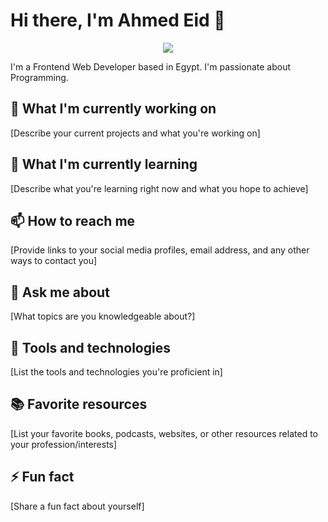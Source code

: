 # Hi there, I'm Ahmed Eid 👋

<p align="center">
  <!-- Typing SVG by DenverCoder1 - https://github.com/DenverCoder1/readme-typing-svg -->
  <a href="https://github.com/DenverCoder1/readme-typing-svg">
    <img src="https://readme-typing-svg.demolab.com/?lines=Front-End%20web%20Developer;Always%20learning%20new%20things&font=Fira%20Code&center=true&width=440&height=45&color=f75c7e&vCenter=true&pause=1000&size=22" /></a>
</p>



I'm a Frontend Web Developer based in Egypt. I'm passionate about Programming.

## 🔭 What I'm currently working on

[Describe your current projects and what you're working on]

## 🌱 What I'm currently learning

[Describe what you're learning right now and what you hope to achieve]

## 📫 How to reach me

[Provide links to your social media profiles, email address, and any other ways to contact you]

## 💬 Ask me about

[What topics are you knowledgeable about?]

## 🧰 Tools and technologies

[List the tools and technologies you're proficient in]

## 📚 Favorite resources

[List your favorite books, podcasts, websites, or other resources related to your profession/interests]

## ⚡ Fun fact

[Share a fun fact about yourself]



<!--
**Ahmed-Eid7/Ahmed-Eid7** is a ✨ _special_ ✨ repository because its `README.md` (this file) appears on your GitHub profile.

Here are some ideas to get you started:

- 🔭 I’m currently working on ...
- 🌱 I’m currently learning ...
- 👯 I’m looking to collaborate on ...
- 🤔 I’m looking for help with ...
- 💬 Ask me about ...
- 📫 How to reach me: ...
- 😄 Pronouns: ...
- ⚡ Fun fact: ...
-->
